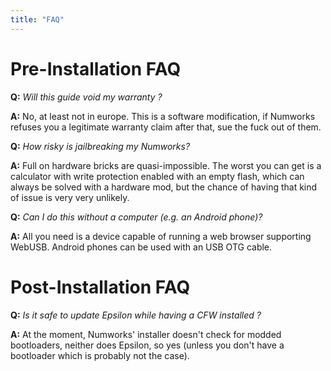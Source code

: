 ```yaml
---
title: "FAQ"
---
```


# Pre-Installation FAQ

**Q:** *Will this guide void my warranty ?*

**A:** No, at least not in europe. This is a software modification, if Numworks
refuses you a legitimate warranty claim after that, sue the fuck out of them.

**Q:** *How risky is jailbreaking my Numworks?*

**A:** Full on hardware bricks are quasi-impossible. The worst you can get is a
calculator with write protection enabled with an empty flash, which can always be solved
with a hardware mod, but the chance of having that kind of issue is very very unlikely.

**Q:** *Can I do this without a computer (e.g. an Android phone)?*  
  
**A:** All you need is a device capable of running a web browser supporting WebUSB. Android
phones can be used with an USB OTG cable.

# Post-Installation FAQ

**Q:** *Is it safe to update Epsilon while having a CFW installed ?*

**A:** At the moment, Numworks' installer doesn't check for modded bootloaders, neither does
Epsilon, so yes (unless you don't have a bootloader which is probably not the case).

